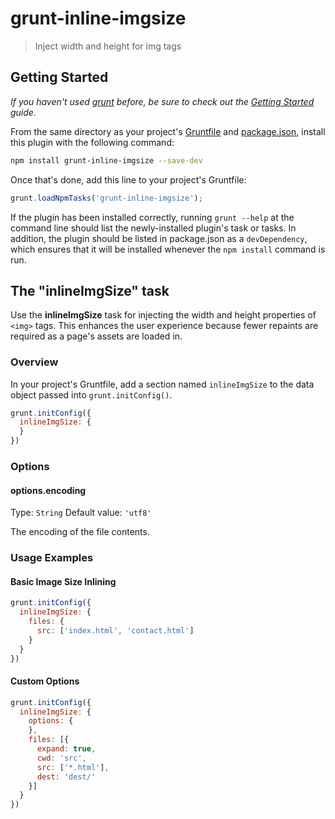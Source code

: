# grunt-inline-imgsize

> Inject width and height for img tags

## Getting Started
_If you haven't used [grunt][] before, be sure to check out the [Getting Started][] guide._

From the same directory as your project's [Gruntfile][Getting Started] and [package.json][], install this plugin with the following command:

```bash
npm install grunt-inline-imgsize --save-dev
```

Once that's done, add this line to your project's Gruntfile:

```js
grunt.loadNpmTasks('grunt-inline-imgsize');
```

If the plugin has been installed correctly, running `grunt --help` at the command line should list the newly-installed plugin's task or tasks. In addition, the plugin should be listed in package.json as a `devDependency`, which ensures that it will be installed whenever the `npm install` command is run.

[grunt]: http://gruntjs.com/
[Getting Started]: http://gruntjs.com/getting-started
[package.json]: https://npmjs.org/doc/json.html

## The "inlineImgSize" task

Use the **inlineImgSize** task for injecting the width and height properties of `<img>` tags. This enhances the user experience because fewer repaints are required as a page's assets are loaded in.

### Overview
In your project's Gruntfile, add a section named `inlineImgSize` to the data object passed into `grunt.initConfig()`.

```js
grunt.initConfig({
  inlineImgSize: {
  }
})
```

### Options

#### options.encoding
Type: `String`
Default value: `'utf8'`

The encoding of the file contents.

### Usage Examples

#### Basic Image Size Inlining

```js
grunt.initConfig({
  inlineImgSize: {
    files: {
      src: ['index.html', 'contact.html']
    }
  }
})
```

#### Custom Options

```js
grunt.initConfig({
  inlineImgSize: {
    options: {
    },
    files: [{
      expand: true,
      cwd: 'src',
      src: ['*.html'],
      dest: 'dest/'
    }]
  }
})
```
